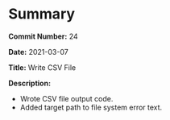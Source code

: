 # Summary

**Commit Number:** 24

**Date:** 2021-03-07

**Title:** Write CSV File

**Description:**

* Wrote CSV file output code.
* Added target path to file system error text.